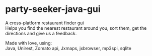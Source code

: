 # party-seeker-java-gui
A cross-platform restaurant finder gui    
Helps you find the nearest restaurant around you, sort them, get the directions and give us a feedback.    
    
Made with love, using:   
Java, Unirest, Zomato api, Jxmaps, jxbrowser, mp3spi, sqlite    
